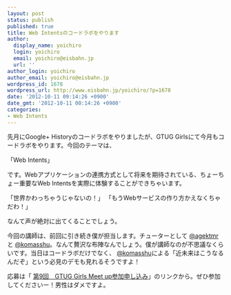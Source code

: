```yaml
---
layout: post
status: publish
published: true
title: Web Intentsのコードラボをやります
author:
  display_name: yoichiro
  login: yoichiro
  email: yoichiro@eisbahn.jp
  url: ''
author_login: yoichiro
author_email: yoichiro@eisbahn.jp
wordpress_id: 1678
wordpress_url: http://www.eisbahn.jp/yoichiro/?p=1678
date: '2012-10-11 09:14:26 +0900'
date_gmt: '2012-10-11 00:14:26 +0900'
categories:
- Web Intents
---
```


先月にGoogle+ Historyのコードラボをやりましたが、GTUG Girlsにて今月もコードラボをやります。今回のテーマは、

「Web Intents」

です。Webアプリケーションの連携方式として将来を期待されている、ちょーちょー重要なWeb Intentsを実際に体験することができちゃいます。

「世界かわっちゃうじゃないの！」
「もうWebサービスの作り方かえなくちゃだわ！」

なんて声が絶対に出てくることでしょう。

今回の講師は、前回に引き続き僕が担当します。チューターとして
[@agektmr](https://twitter.com/agektmr)と
[@komasshu](https://twitter.com/komasshu)。なんて贅沢な布陣なんでしょう。僕が講師なのが不思議なくらいです。当日はコードラボだけでなく、
[@komasshu](https://twitter.com/komasshu)による「近未来はこうなるんだぞ」という必見のデモも見れるそうですよ！

応募は「
[第9回　GTUG Girls Meet up参加申し込み](http://goo.gl/7sQ5S)」のリンクから。ぜひ参加してくださいー！男性はダメですよ。
